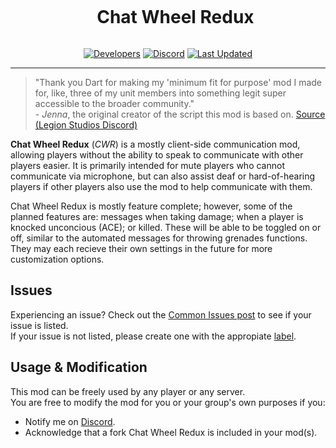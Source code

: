 <div align="center">

<div id="user-content-toc">
  <ul>
    <summary><h1 style="display: inline-block;">Chat Wheel Redux</h1></summary>
  </ul>
</div>

[![Developers](https://img.shields.io/github/contributors/DartRuffian/A3-ChatWheel-Redux?logo=github&label=Dev%20Team%20Size&labelColor=444D56)](https://github.com/DartRuffian/A3-ChatWheel-Redux/graphs/contributors)
[![Discord](https://img.shields.io/discord/1148102660210315264?logo=discord&label=Discord&&labelColor=24292E&color=5865F2)](https://discord.gg/4y2c8nT8AX)
[![Last Updated](https://img.shields.io/steam/update-date/3005504621?logo=steam&label=Last%20Updated&labelColor=2a475e&color=66c0f4)](https://steamcommunity.com/sharedfiles/filedetails/?id=3005504621)

</div>

---

> "Thank you Dart for making my 'minimum fit for purpose' mod I made for, like, three of my unit members into something legit super accessible to the broader community."
> <br>- _Jenna_, the original creator of the script this mod is based on. [Source (Legion Studios Discord)](https://ptb.discord.com/channels/461042140756180992/1130867599345987604/1130901200498343938)

**Chat Wheel Redux** (_CWR_) is a mostly client-side communication mod, allowing players without the ability to speak to communicate with other players easier. It is primarily intended for mute players who cannot communicate via microphone, but can also assist deaf or hard-of-hearing players if other players also use the mod to help communicate with them.

Chat Wheel Redux is mostly feature complete; however, some of the planned features are: messages when taking damage; when a player is knocked unconcious (ACE); or killed. These will be able to be toggled on or off, similar to the automated messages for throwing grenades functions. They may each recieve their own settings in the future for more customization options.

## Issues
Experiencing an issue? Check out the [Common Issues post](https://github.com/DartRuffian/A3-ChatWheel-Redux/issues/1) to see if your issue is listed.<br>
If your issue is not listed, please create one with the appropiate [label](https://github.com/DartRuffian/A3-ChatWheel-Redux/labels).

## Usage & Modification
This mod can be freely used by any player or any server.<br>
You are free to modify the mod for you or your group's own purposes if you:
 - Notify me on [Discord](https://discord.gg/4y2c8nT8AX).
 - Acknowledge that a fork Chat Wheel Redux is included in your mod(s).

